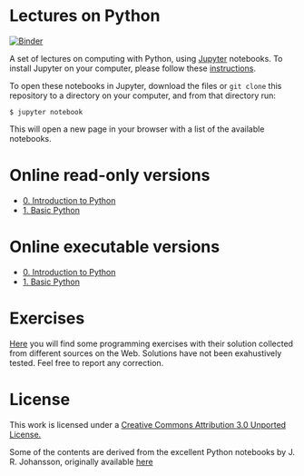 # Lectures on Python
[![Binder](https://mybinder.org/badge_logo.svg)](https://mybinder.org/v2/gh/tonellotto/cloud-computing/python/master)

A set of lectures on computing with Python, using [Jupyter](https://jupyter.org) notebooks. To install Jupyter on your computer, please follow these [instructions](http://jupyter.readthedocs.io/en/latest/install.html).

To open these notebooks in Jupyter, download the files or `git clone` this repository to a directory on your computer, and from that directory run:

```shell
$ jupyter notebook
```

This will open a new page in your browser with a list of the available notebooks.

# Online read-only versions

* [0. Introduction to Python](https://nbviewer.jupyter.org/github/tonellotto/cloud-computing/python/blob/master/0.%20Introduction%20to%20Python.ipynb)
* [1. Basic Python](https://nbviewer.jupyter.org/github/tonellotto/cloud-computing/python/blob/master/1.%20Basic%20Python.ipynb)

# Online executable versions

* [0. Introduction to Python](https://mybinder.org/v2/gh/tonellotto/cloud-computing/python/master?filepath=0.%20Introduction%20to%20Python.ipynb)
* [1. Basic Python](https://mybinder.org/v2/gh/tonellotto/cloud-computing/python/master?filepath=1.%20Basic%20Python.ipynb)

# Exercises

[Here](other_exercises.md) you will find some programming exercises with their solution collected from different sources on the Web.
Solutions have not been exahustively tested. Feel free to report any correction.

# License

This work is licensed under a [Creative Commons Attribution 3.0 Unported License.](http://creativecommons.org/licenses/by/3.0/)

Some of the contents are derived from the excellent Python notebooks by J. R. Johansson, originally available [here](https://github.com/jrjohansson/scientific-python-lectures)
